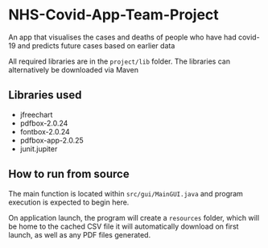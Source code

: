 # NHS-Covid-App-Team-Project
An app that visualises the cases and deaths of people who have had covid-19 and predicts future cases based on earlier data


All required libraries are in the `project/lib` folder. The libraries
can alternatively be downloaded via Maven

## Libraries used

- jfreechart
- pdfbox-2.0.24
- fontbox-2.0.24
- pdfbox-app-2.0.25
- junit.jupiter

## How to run from source

The main function is located within `src/gui/MainGUI.java` and program execution is expected to begin here.

On application launch, the program will create a `resources` folder, which will be home to the cached CSV file it will
automatically download on first launch, as well as any PDF files generated.
